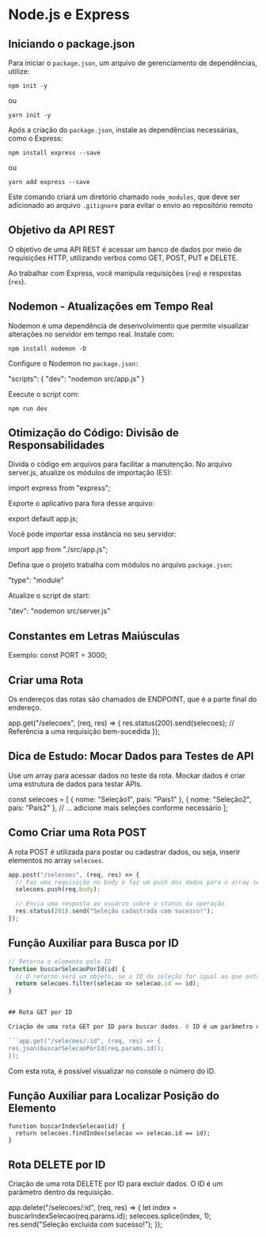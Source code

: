 # Node.js e Express

## Iniciando o package.json

Para iniciar o `package.json`, um arquivo de gerenciamento de dependências, utilize:

```
npm init -y
```

ou

```
yarn init -y
```

Após a criação do `package.json`, instale as dependências necessárias, como o Express:

```
npm install express --save
```

ou

```
yarn add express --save
```

Este comando criará um diretório chamado `node_modules`, que deve ser adicionado ao arquivo `.gitignore` para evitar o envio ao repositório remoto

## Objetivo da API REST

O objetivo de uma API REST é acessar um banco de dados por meio de requisições HTTP, utilizando verbos como GET, POST, PUT e DELETE.

Ao trabalhar com Express, você manipula requisições (`req`) e respostas (`res`).

## Nodemon - Atualizações em Tempo Real

Nodemon é uma dependência de desenvolvimento que permite visualizar alterações no servidor em tempo real. Instale com:

```
npm install nodemon -D
```

Configure o Nodemon no `package.json:`

"scripts": {
"dev": "nodemon src/app.js"
}

Execute o script com:

```
npm run dev
```

## Otimização do Código: Divisão de Responsabilidades

Divida o código em arquivos para facilitar a manutenção. No arquivo server.js, atualize os módulos de importação (ES):

import express from "express";

Exporte o aplicativo para fora desse arquivo:

export default app.js;

Você pode importar essa instância no seu servidor:

import app from "./src/app.js";

Defina que o projeto trabalha com módulos no arquivo `package.json`:

"type": "module"

Atualize o script de start:

"dev": "nodemon src/server.js"

## Constantes em Letras Maiúsculas

Exemplo: const PORT = 3000;

## Criar uma Rota

Os endereços das rotas são chamados de ENDPOINT, que é a parte final do endereço.

app.get("/selecoes", (req, res) => {
res.status(200).send(selecoes); // Referência a uma requisição bem-sucedida
});

## Dica de Estudo: Mocar Dados para Testes de API

Use um array para acessar dados no teste da rota. Mockar dados é criar uma estrutura de dados para testar APIs.

const selecoes = [
{ nome: "Seleção1", pais: "País1" },
{ nome: "Seleção2", pais: "País2" },
// ... adicione mais seleções conforme necessário
];

## Como Criar uma Rota POST

A rota POST é utilizada para postar ou cadastrar dados, ou seja, inserir elementos no array `selecoes`.

```javascript
app.post("/selecoes", (req, res) => {
  // Faz uma requisição no body e faz um push dos dados para o array selecoes.
  selecoes.push(req.body);

  // Envia uma resposta ao usuário sobre o status da operação.
  res.status(201).send("Seleção cadastrada com sucesso!");
});
```

## Função Auxiliar para Busca por ID

````javascript
// Retorna o elemento pelo ID
function buscarSelecaoPorId(id) {
  // O retorno será um objeto, se o ID da seleção for igual ao que estamos buscando
  return selecoes.filter(selecao => selecao.id == id);
}


## Rota GET por ID

Criação de uma rota GET por ID para buscar dados. O ID é um parâmetro dentro da requisição.

```app.get("/selecoes/:id", (req, res) => {
res.json(buscarSelecaoPorId(req.params.id));
});
````

Com esta rota, é possível visualizar no console o número do ID.

## Função Auxiliar para Localizar Posição do Elemento

```// Pegar a posição ou index do elemento no array por ID
function buscarIndexSelecao(id) {
  return selecoes.findIndex(selecao => selecao.id == id);
}
```

## Rota DELETE por ID

Criação de uma rota DELETE por ID para excluir dados. O ID é um parâmetro dentro da requisição.

app.delete("/selecoes/:id", (req, res) => {
let index = buscarIndexSelecao(req.params.id);
selecoes.splice(index, 1);
res.send("Seleção excluída com sucesso!");
});
